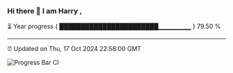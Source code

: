### Hi there 👋 I am Harry , 

⏳ Year progress { ███████████████████████▁▁▁▁▁▁▁ } 79.50 %

---

⏰ Updated on Thu, 17 Oct 2024 22:58:00 GMT

![Progress Bar CI](https://github.com/duykhang68/duykhang68/workflows/Progress%20Bar%20CI/badge.svg)
